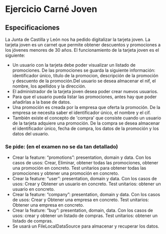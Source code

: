 # Ejercicio Carné Joven

## Especificaciones
La Junta de Castilla y León nos ha pedido digitalizar la tarjeta joven. La tarjeta joven es un carnet que permite obtener descuentos y promociones a los jóvenes menores de 30 años.
El funcionamiento de la tarjeta joven es el siguiente:
 - Un usuario con la tarjeta debe poder visualizar un listado de promociones. De las promociones se guarda la siguiente información: identificador único, título de la promocion, descripción de la promoción y descuento de la promoción.Del usuario se desea almacenar el nif, el nombre, los apellidos y la dirección.
 - El administrador de la tarjeta joven desea poder crear nuevos usuarios. 
 - Para que el usuario pueda listar las promociones, antes hay que poder añadirlas a la base de datos. 
 - Una promoción es creada por la empresa que oferta la promoción. De la empresa se necesita saber el identificador único, el nombre y el cif. 
 - También existe el concepto de 'compra' que consiste cuando un usuario de la tarjeta adquiere una promoción. De la compra se desea almacenar el identificador único, fecha de compra, los datos de la promoción y los datos del usuario.

### Se pide: (en el examen no se da tan detallado)
 - Crear la feature: “promotions”: presentation, domain y data. Con los casos de usos: Crear, Eliminar, obtener todas las promociones, obtener una promoción en concreto. Test unitarios para obtener todas las promociones y obtener una promoción en concreto. 
 - Crear la feature: “user”: presentation, domain y data. Con los casos de usos: Crear y Obtener un usuario en concreto. Test unitarios: obtener un usuario en concreto. 
 - Crear la feature: “company”: presentation, domain y data. Con los casos de usos: Crear y Obtener una empresa en concreto. Test unitarios: Obtener una empresa en concreto.
 - Crear la feature: “buy”: presentation, domain, data. Con los casos de usos:  crear y obtener un listado de compras. Test unitarios: obtener un listado de compras.
 - Se usará un FileLocalDataSource para almacenar y recuperar los datos.
